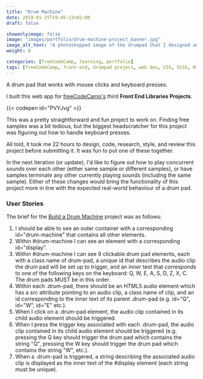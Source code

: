 ```yaml
---
title: "Drum Machine"
date: 2019-01-25T19:45:13+02:00
draft: false

showonlyimage: false
image: "images/portfolio/drum-machine-project_banner.jpg"
image_alt_text: "A photoshopped image of the drumpad that I designed and coded for this project."
weight: 0

categories: [freeCodeCamp, learning, portfolio]
tags: [freeCodeCamp, front-end, drumpad project, web dev, CSS, SCSS, HTML, JavaScript, React]
---
```


A drum pad that works with mouse clicks and keyboard presses.

<!--more-->

I built this web app for [freeCodeCamp's](http://freeCodeCamp.org/) third **Front End Libraries Projects**.

{{< codepen id="PVYJvg" >}}

This was a pretty straightforward and fun project to work on. Finding free samples was a bit tedious, but the biggest headscratcher for this project was figuring out how to handle keyboard presses.

All told, it took me 22 hours to design, code, research, style, and review this project before submitting it. It was fun to put one of these together.

In the next iteration (or update), I'd like to figure out how to play concurrent sounds over each other (either same sample or different samples), or have samples terminate any other currently playing sounds (including the same sample). Either of these changes would bring the functionality of this project more in line with the expected real-world behaviour of a drum pad.

### User Stories

The brief for the [Build a Drum Machine](https://learn.freecodecamp.org/front-end-libraries/front-end-libraries-projects/build-a-drum-machine) project was as follows:

1. I should be able to see an outer container with a corresponding id="drum-machine" that contains all other elements.
2. Within #drum-machine I can see an element with a corresponding id="display".
3. Within #drum-machine I can see 9 clickable drum pad elements, each with a class name of drum-pad, a unique id that describes the audio clip the drum pad will be set up to trigger, and an inner text that corresponds to one of the following keys on the keyboard: Q, W, E, A, S, D, Z, X, C. The drum pads MUST be in this order.
4. Within each .drum-pad, there should be an HTML5 audio element which has a src attribute pointing to an audio clip, a class name of clip, and an id corresponding to the inner text of its parent .drum-pad (e.g. id="Q", id="W", id="E" etc.).
5. When I click on a .drum-pad element, the audio clip contained in its child audio element should be triggered.
6. When I press the trigger key associated with each .drum-pad, the audio clip contained in its child audio element should be triggered (e.g. pressing the Q key should trigger the drum pad which contains the string "Q", pressing the W key should trigger the drum pad which contains the string "W", etc.).
7. When a .drum-pad is triggered, a string describing the associated audio clip is displayed as the inner text of the #display element (each string must be unique).